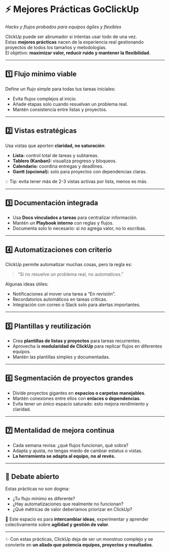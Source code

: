 # ⚡ Mejores Prácticas GoClickUp  
_Hacks y flujos probados para equipos ágiles y flexibles_

ClickUp puede ser abrumador si intentas usar todo de una vez.  
Estas **mejores prácticas** nacen de la experiencia real gestionando proyectos de todos los tamaños y metodologías.  
El objetivo: **maximizar valor, reducir ruido y mantener la flexibilidad**.

---

## 1️⃣ Flujo mínimo viable

Define un flujo simple para todas tus tareas iniciales:  


- Evita flujos complejos al inicio.  
- Añade etapas solo cuando resuelvan un problema real.  
- Mantén consistencia entre listas y proyectos.

---

## 2️⃣ Vistas estratégicas

Usa vistas que aporten **claridad, no saturación**:

- **Lista:** control total de tareas y subtareas.  
- **Tablero (Kanban):** visualiza progreso y bloqueos.  
- **Calendario:** coordina entregas y deadlines.  
- **Gantt (opcional):** solo para proyectos con dependencias claras.  

💡 Tip: evita tener más de 2-3 vistas activas por lista, menos es más.

---

## 3️⃣ Documentación integrada

- Usa **Docs vinculados a tareas** para centralizar información.  
- Mantén un **Playbook interno** con reglas y flujos.  
- Documenta solo lo necesario: si no agrega valor, no lo escribas.

---

## 4️⃣ Automatizaciones con criterio

ClickUp permite automatizar muchas cosas, pero la regla es:  
> “Si no resuelve un problema real, no automatices.”  

Algunas ideas útiles:  

- Notificaciones al mover una tarea a “En revisión”.  
- Recordatorios automáticos en tareas críticas.  
- Integración con correo o Slack solo para alertas importantes.

---

## 5️⃣ Plantillas y reutilización

- Crea **plantillas de listas y proyectos** para tareas recurrentes.  
- Aprovecha la **modularidad de ClickUp** para replicar flujos en diferentes equipos.  
- Mantén las plantillas simples y documentadas.

---

## 6️⃣ Segmentación de proyectos grandes

- Divide proyectos gigantes en **espacios o carpetas manejables**.  
- Mantén conexiones entre ellos con **enlaces o dependencias**.  
- Evita tener un único espacio saturado: esto mejora rendimiento y claridad.

---

## 7️⃣ Mentalidad de mejora continua

- Cada semana revisa: ¿qué flujos funcionan, qué sobra?  
- Adapta y ajusta, no tengas miedo de cambiar estatus o vistas.  
- **La herramienta se adapta al equipo, no al revés.**

---

## 🔄 Debate abierto

Estas prácticas no son dogma:  
- ¿Tu flujo mínimo es diferente?  
- ¿Hay automatizaciones que realmente no funcionan?  
- ¿Qué métricas de valor deberíamos priorizar en ClickUp?  

💬 Este espacio es para **intercambiar ideas**, experimentar y aprender colectivamente sobre **agilidad y gestión de valor**.

---

✨ Con estas prácticas, ClickUp deja de ser un monstruo complejo y se convierte en **un aliado que potencia equipos, proyectos y resultados**.
